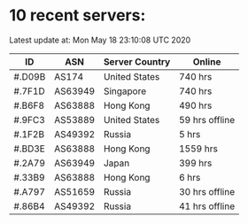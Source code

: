 # 10 recent servers:

Latest update at: Mon May 18 23:10:08 UTC 2020

| ID | ASN | Server Country | Online |
| -- | --- | -------------- | ------ |
| #.D09B | AS174 | United States | 740 hrs |
| #.7F1D | AS63949 | Singapore | 740 hrs |
| #.B6F8 | AS63888 | Hong Kong | 490 hrs |
| #.9FC3 | AS53889 | United States | 59 hrs offline |
| #.1F2B | AS49392 | Russia | 5 hrs |
| #.BD3E | AS63888 | Hong Kong | 1559 hrs |
| #.2A79 | AS63949 | Japan | 399 hrs |
| #.33B9 | AS63888 | Hong Kong | 6 hrs |
| #.A797 | AS51659 | Russia | 30 hrs offline |
| #.86B4 | AS49392 | Russia | 41 hrs offline |

